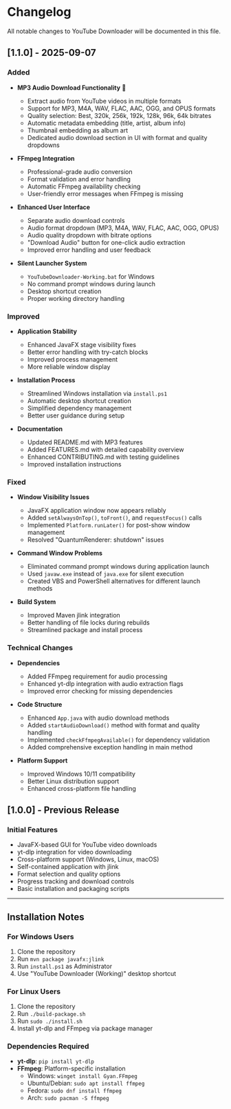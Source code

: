 # Changelog

All notable changes to YouTube Downloader will be documented in this file.

## [1.1.0] - 2025-09-07

### Added
- **MP3 Audio Download Functionality** 🎵
  - Extract audio from YouTube videos in multiple formats
  - Support for MP3, M4A, WAV, FLAC, AAC, OGG, and OPUS formats
  - Quality selection: Best, 320k, 256k, 192k, 128k, 96k, 64k bitrates
  - Automatic metadata embedding (title, artist, album info)
  - Thumbnail embedding as album art
  - Dedicated audio download section in UI with format and quality dropdowns

- **FFmpeg Integration**
  - Professional-grade audio conversion
  - Format validation and error handling
  - Automatic FFmpeg availability checking
  - User-friendly error messages when FFmpeg is missing

- **Enhanced User Interface**
  - Separate audio download controls
  - Audio format dropdown (MP3, M4A, WAV, FLAC, AAC, OGG, OPUS)
  - Audio quality dropdown with bitrate options
  - "Download Audio" button for one-click audio extraction
  - Improved error handling and user feedback

- **Silent Launcher System**
  - `YouTubeDownloader-Working.bat` for Windows
  - No command prompt windows during launch
  - Desktop shortcut creation
  - Proper working directory handling

### Improved
- **Application Stability**
  - Enhanced JavaFX stage visibility fixes
  - Better error handling with try-catch blocks
  - Improved process management
  - More reliable window display

- **Installation Process**
  - Streamlined Windows installation via `install.ps1`
  - Automatic desktop shortcut creation
  - Simplified dependency management
  - Better user guidance during setup

- **Documentation**
  - Updated README.md with MP3 features
  - Added FEATURES.md with detailed capability overview
  - Enhanced CONTRIBUTING.md with testing guidelines
  - Improved installation instructions

### Fixed
- **Window Visibility Issues**
  - JavaFX application window now appears reliably
  - Added `setAlwaysOnTop()`, `toFront()`, and `requestFocus()` calls
  - Implemented `Platform.runLater()` for post-show window management
  - Resolved "QuantumRenderer: shutdown" issues

- **Command Window Problems**
  - Eliminated command prompt windows during application launch
  - Used `javaw.exe` instead of `java.exe` for silent execution
  - Created VBS and PowerShell alternatives for different launch methods

- **Build System**
  - Improved Maven jlink integration
  - Better handling of file locks during rebuilds
  - Streamlined package and install process

### Technical Changes
- **Dependencies**
  - Added FFmpeg requirement for audio processing
  - Enhanced yt-dlp integration with audio extraction flags
  - Improved error checking for missing dependencies

- **Code Structure**
  - Enhanced `App.java` with audio download methods
  - Added `startAudioDownload()` method with format and quality handling
  - Implemented `checkFfmpegAvailable()` for dependency validation
  - Added comprehensive exception handling in main method

- **Platform Support**
  - Improved Windows 10/11 compatibility
  - Better Linux distribution support
  - Enhanced cross-platform file handling

## [1.0.0] - Previous Release

### Initial Features
- JavaFX-based GUI for YouTube video downloads
- yt-dlp integration for video downloading
- Cross-platform support (Windows, Linux, macOS)
- Self-contained application with jlink
- Format selection and quality options
- Progress tracking and download controls
- Basic installation and packaging scripts

---

## Installation Notes

### For Windows Users
1. Clone the repository
2. Run `mvn package javafx:jlink`
3. Run `install.ps1` as Administrator
4. Use "YouTube Downloader (Working)" desktop shortcut

### For Linux Users
1. Clone the repository
2. Run `./build-package.sh`
3. Run `sudo ./install.sh`
4. Install yt-dlp and FFmpeg via package manager

### Dependencies Required
- **yt-dlp**: `pip install yt-dlp`
- **FFmpeg**: Platform-specific installation
  - Windows: `winget install Gyan.FFmpeg`
  - Ubuntu/Debian: `sudo apt install ffmpeg`
  - Fedora: `sudo dnf install ffmpeg`
  - Arch: `sudo pacman -S ffmpeg`
